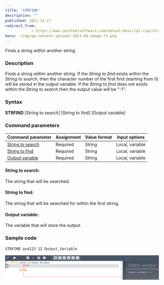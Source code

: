 ```yaml
---
title: 'STRFIND'
description: ""
published: 2021-11-17
redirect_from: 
            - https://www.consteelsoftware.com/manual/descript-cspi/strfind/
hero: ./img/wp-content-uploads-2021-08-image-73.png
---
```


Finds a string within another string.

### Description

Finds a string within another string. If the _String to find_ exists within the _String to search_, then the character number of the first find (starting from 0) will be stored in the output variable. If the _String to find_ does not exists within the _String to search_ then the output value will be "-1".

### Syntax

**STRFIND** [String to search] [String to find] [Output variable]

### Command parameters

| **Command parameter**                 | **Assignment** | **Value format** | **Input options** |
| ------------------------------------- | -------------- | ---------------- | ----------------- |
| [String to search](#string-to-search) | Required       | String           | Local, variable   |
| [String to find](#string-to-find)     | Required       | String           | Local, variable   |
| [Output variable](#output-variable)   | Required       | String           | Local, variable   |

#### String to search:
The string that will be searched.

#### String to find:
The string that will be searched for within the first string.

#### Output variable:
The variable that will store the output.

### Sample code
```
STRFIND asd123 12 Output_Variable
```

![](./img/wp-content-uploads-2021-08-image-73.png)
